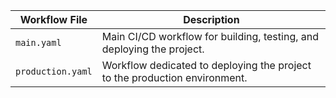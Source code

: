 
| **Workflow File**    | **Description** |
|----------------------|-----------------|
| `main.yaml`          |  Main CI/CD workflow for building, testing, and deploying the project. |
| `production.yaml`    |  Workflow dedicated to deploying the project to the production environment. |
